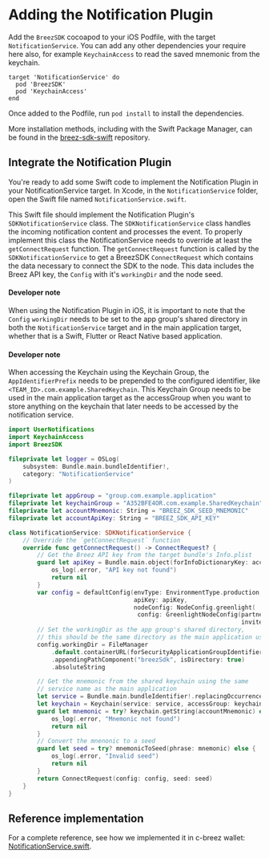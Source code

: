 # Adding the Notification Plugin

Add the `BreezSDK` cocoapod to your iOS Podfile, with the target `NotificationService`. You can add any other dependencies your require here also, for example `KeychainAccess` to read the saved mnemonic from the keychain.

```podfile
target 'NotificationService' do
  pod 'BreezSDK'
  pod 'KeychainAccess'
end
```

Once added to the Podfile, run `pod install` to install the dependencies.

More installation methods, including with the Swift Package Manager, can be found in the [breez-sdk-swift](https://github.com/breez/breez-sdk-swift/blob/main/README.md) repository.

## Integrate the Notification Plugin

You're ready to add some Swift code to implement the Notification Plugin in your NotificationService target. In Xcode, in the `NotificationService` folder, open the Swift file named `NotificationService.swift`.

This Swift file should implement the Notification Plugin's `SDKNotificationService` class. The `SDKNotificationService` class handles the incoming notification content and processes the event. To properly implement this class the NotificationService needs to override at least the `getConnectRequest` function. The `getConnectRequest` function is called by the `SDKNotificationService` to get a BreezSDK `ConnectRequest` which contains the data necessary to connect the SDK to the node. This data includes the Breez API key, the `Config` with it's `workingDir` and the node seed.

<div class="warning">
<h4>Developer note</h4>
When using the Notification Plugin in iOS, it is important to note that the <code>Config</code> <code>workingDir</code> needs to be set to the app group's shared directory in both the <code>NotificationService</code> target and in the main application target, whether that is a Swift, Flutter or React Native based application.
</div>
<div class="warning">
<h4>Developer note</h4>
When accessing the Keychain using the Keychain Group, the <code>AppIdentifierPrefix</code> needs to be prepended to the configured identifier, like <code>&lt;TEAM_ID&gt;.com.example.SharedKeychain</code>. This Keychain Group needs to be used in the main application target as the accessGroup when you want to store anything on the keychain that later needs to be accessed by the notification service.
</div>

```swift
import UserNotifications
import KeychainAccess
import BreezSDK

fileprivate let logger = OSLog(
    subsystem: Bundle.main.bundleIdentifier!,
    category: "NotificationService"
)

fileprivate let appGroup = "group.com.example.application"
fileprivate let keychainGroup = "A352BFE4OR.com.example.SharedKeychain"
fileprivate let accountMnemonic: String = "BREEZ_SDK_SEED_MNEMONIC"
fileprivate let accountApiKey: String = "BREEZ_SDK_API_KEY"

class NotificationService: SDKNotificationService {
    // Override the `getConnectRequest` function
    override func getConnectRequest() -> ConnectRequest? {
        // Get the Breez API key from the target bundle's Info.plist
        guard let apiKey = Bundle.main.object(forInfoDictionaryKey: accountApiKey) as? String else {
            os_log(.error, "API key not found")
            return nil
        }
        var config = defaultConfig(envType: EnvironmentType.production, 
                                   apiKey: apiKey,
                                   nodeConfig: NodeConfig.greenlight(
                                    config: GreenlightNodeConfig(partnerCredentials: nil,
                                                                 inviteCode: nil)))
        // Set the workingDir as the app group's shared directory,
        // this should be the same directory as the main application uses
        config.workingDir = FileManager
            .default.containerURL(forSecurityApplicationGroupIdentifier: appGroup)!
            .appendingPathComponent("breezSdk", isDirectory: true)
            .absoluteString

        // Get the mnemonic from the shared keychain using the same 
        // service name as the main application
        let service = Bundle.main.bundleIdentifier!.replacingOccurrences(of: ".NotificationService", with: "")
        let keychain = Keychain(service: service, accessGroup: keychainGroup)
        guard let mnemonic = try? keychain.getString(accountMnemonic) else {
            os_log(.error, "Mnemonic not found")
            return nil
        }
        // Convert the mnenonic to a seed
        guard let seed = try? mnemonicToSeed(phrase: mnemonic) else {
            os_log(.error, "Invalid seed")
            return nil
        }
        return ConnectRequest(config: config, seed: seed)
    }
}
```

## Reference implementation
For a complete reference, see how we implemented it in c-breez wallet: [NotificationService.swift](https://github.com/breez/c-breez/blob/main/ios/Breez%20Notification%20Service%20Extension/NotificationService.swift).